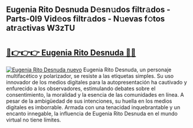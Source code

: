 ## Eugenia Rito Desnuda D𝚎sn𝚞dos filtr𝚊dos - Parts-0I9 Vid𝚎os filtr𝚊dos - N𝚞evas f𝚘tos atr𝚊ctivas W3zTU

# <h2><a href="http://mb7oo3.tromn.icu/?c=Eugenia+Rito+Desnuda">🔗👉👉👉 Eugenia Rito Desnuda 🔗🔗</a></h2>

[![Eugenia Rito Desnuda nuevo](https://i.imgur.com/pEAQMta.gif)](http://mb7oo3.tromn.icu/?c=Eugenia+Rito+Desnuda)
Eugenia Rito Desnuda, un personaje multifacético y polarizador, se resiste a las etiquetas simples. Su uso innovador de los medios digitales para la autopresentación ha cautivado y enfurecido a los observadores, estimulando debates sobre el consentimiento, la moralidad y la esencia de las comunidades en línea. A pesar de la ambigüedad de sus intenciones, su huella en los medios digitales es imborrable. Armada con una tenacidad inquebrantable y un encanto innegable, la influencia de Eugenia Rito Desnuda en el mundo virtual no tiene límites.
